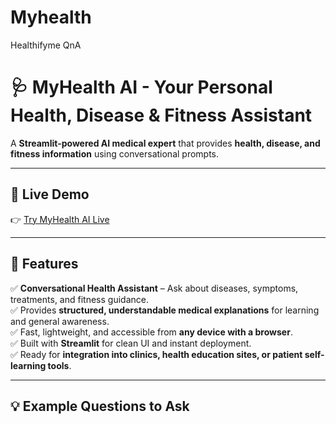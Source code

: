 # Myhealth
Healthifyme QnA
# 🩺 MyHealth AI - Your Personal Health, Disease & Fitness Assistant

A **Streamlit-powered AI medical expert** that provides **health, disease, and fitness information** using conversational prompts.

---

## 🚀 Live Demo

👉 [Try MyHealth AI Live](https://myhealth-ai.streamlit.app/)

---

## 📌 Features

✅ **Conversational Health Assistant** – Ask about diseases, symptoms, treatments, and fitness guidance.  
✅ Provides **structured, understandable medical explanations** for learning and general awareness.  
✅ Fast, lightweight, and accessible from **any device with a browser**.  
✅ Built with **Streamlit** for clean UI and instant deployment.  
✅ Ready for **integration into clinics, health education sites, or patient self-learning tools**.

---

## 💡 Example Questions to Ask
